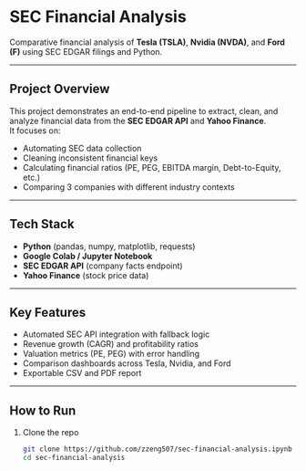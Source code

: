 # SEC Financial Analysis

Comparative financial analysis of **Tesla (TSLA)**, **Nvidia (NVDA)**, and **Ford (F)** using SEC EDGAR filings and Python.

---

## Project Overview
This project demonstrates an end-to-end pipeline to extract, clean, and analyze financial data from the **SEC EDGAR API** and **Yahoo Finance**.  
It focuses on:
- Automating SEC data collection
- Cleaning inconsistent financial keys
- Calculating financial ratios (PE, PEG, EBITDA margin, Debt-to-Equity, etc.)
- Comparing 3 companies with different industry contexts

---

## Tech Stack
- **Python** (pandas, numpy, matplotlib, requests)
- **Google Colab / Jupyter Notebook**
- **SEC EDGAR API** (company facts endpoint)
- **Yahoo Finance** (stock price data)

---

## Key Features
- Automated SEC API integration with fallback logic  
- Revenue growth (CAGR) and profitability ratios  
- Valuation metrics (PE, PEG) with error handling  
- Comparison dashboards across Tesla, Nvidia, and Ford  
- Exportable CSV and PDF report  

---

## How to Run
1. Clone the repo  
   ```bash
   git clone https://github.com/zzeng507/sec-financial-analysis.ipynb
   cd sec-financial-analysis
